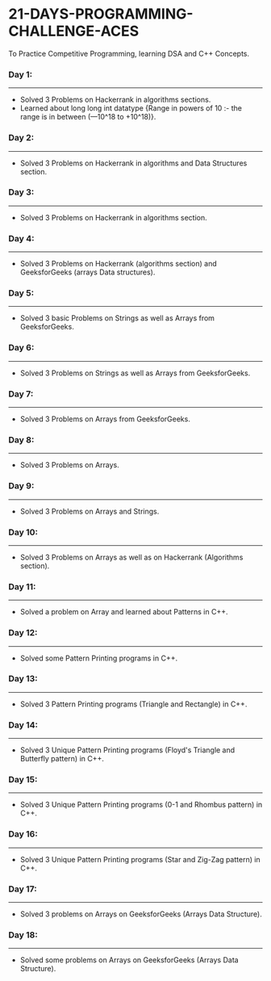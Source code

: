 # 21-DAYS-PROGRAMMING-CHALLENGE-ACES
To Practice Competitive Programming, learning DSA and C++ Concepts.

### Day 1:
---
- Solved 3 Problems on Hackerrank in algorithms sections.
- Learned about long long int datatype {Range in powers of 10 :- the range is in between (—10^18 to +10^18)}.

### Day 2:
---
- Solved 3 Problems on Hackerrank in algorithms and Data Structures section.

### Day 3:
---
- Solved 3 Problems on Hackerrank in algorithms section.

### Day 4:
---
- Solved 3 Problems on Hackerrank (algorithms section) and GeeksforGeeks (arrays Data structures).

### Day 5:
---
- Solved 3 basic Problems on Strings as well as Arrays from GeeksforGeeks.

### Day 6:
---
- Solved 3 Problems on Strings as well as Arrays from GeeksforGeeks.

### Day 7:
---
- Solved 3 Problems on Arrays from GeeksforGeeks.

### Day 8:
---
- Solved 3 Problems on Arrays.

### Day 9:
---
- Solved 3 Problems on Arrays and Strings.

### Day 10:
---
- Solved 3 Problems on Arrays as well as on Hackerrank (Algorithms section).

### Day 11:
---
- Solved a problem on Array and learned about Patterns in C++.

### Day 12:
---
- Solved some Pattern Printing programs in C++.

### Day 13:
---
- Solved 3 Pattern Printing programs (Triangle and Rectangle) in C++.

### Day 14:
---
- Solved 3 Unique Pattern Printing programs (Floyd's Triangle and Butterfly pattern) in C++.

### Day 15:
---
- Solved 3 Unique Pattern Printing programs (0-1 and Rhombus pattern) in C++.

### Day 16:
---
- Solved 3 Unique Pattern Printing programs (Star and Zig-Zag pattern) in C++.

### Day 17:
---
- Solved 3 problems on Arrays on GeeksforGeeks (Arrays Data Structure).

### Day 18:
---
- Solved some problems on Arrays on GeeksforGeeks (Arrays Data Structure).


